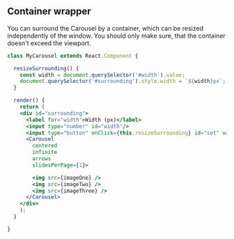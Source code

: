 ## Container wrapper
You can surround the Carousel by a container, which can be resized
independently of the window. You should only make sure,
that the container doesn't exceed the viewport.
```jsx render
class MyCarousel extends React.Component {

  resizeSurrounding() {
    const width = document.querySelector('#width').value;
    document.querySelector('#surrounding').style.width = `${width}px`;
  }

  render() {
    return (
    <div id="surrounding">
      <label for="width">Width (px)</label>
      <input type="number" id="width"/>
      <input type="button" onClick={this.resizeSurrounding} id="set" value="Set width"/>
      <Carousel
        centered
        infinite
        arrows
        slidesPerPage={1}>

        <img src={imageOne} />
        <img src={imageTwo} />
        <img src={imageThree} />
      </Carousel>
    </div>
    );
  }

}
```
